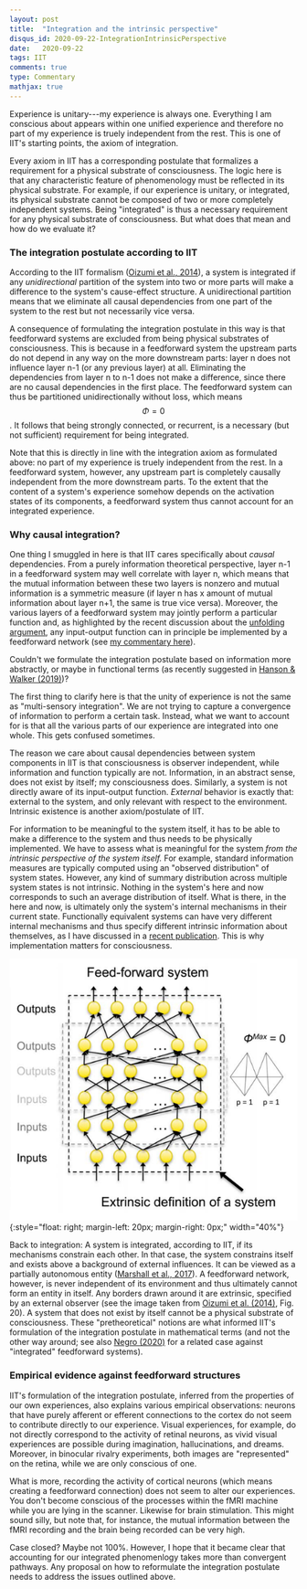 ```yaml
---
layout: post
title:  "Integration and the intrinsic perspective"
disqus_id: 2020-09-22-IntegrationIntrinsicPerspective
date:   2020-09-22
tags: IIT
comments: true
type: Commentary
mathjax: true
---
```


Experience is unitary---my experience is always one. Everything I am conscious about appears within one unified experience and therefore no part of my experience is truely independent from the rest. This is one of IIT's starting points, the axiom of integration.

Every axiom in IIT has a corresponding postulate that formalizes a requirement for a physical substrate of consciousness. The logic here is that any characteristic feature of phenomenology must be reflected in its physical substrate. For example, if our experience is unitary, or integrated, its physical substrate cannot be composed of two or more completely independent systems. 
Being "integrated" is thus a necessary requirement for any physical substrate of consciousness. But what does that mean and how do we evaluate it? 

### The integration postulate according to IIT

According to the IIT formalism ([Oizumi et al., 2014](https://journals.plos.org/ploscompbiol/article?id=10.1371/journal.pcbi.1003588)), a system is integrated if any *unidirectional* partition of the system into two or more parts will make a difference to the system's cause-effect structure. A unidirectional partition means that we eliminate all causal dependencies from one part of the system to the rest but not necessarily vice versa. 

A consequence of formulating the integration postulate in this way is that feedforward systems are excluded from being physical substrates of consciousness. This is because in a feedforward system the upstream parts do not depend in any way on the more downstream parts: layer n does not influence layer n-1 (or any previous layer) at all. Eliminating the dependencies from layer n to n-1 does not make a difference, since there are no causal dependencies in the first place. The feedforward system can thus be partitioned unidirectionally without loss, which means $$\Phi = 0$$. It follows that being strongly connected, or recurrent, is a necessary (but not sufficient) requirement for being integrated.

Note that this is directly in line with the integration axiom as formulated above: no part of my experience is truely independent from the rest. In a feedforward system, however, any upstream part is completely causally independent from the more downstream parts. To the extent that the content of a system's experience somehow depends on the activation states of its components, a feedforward system thus cannot account for an integrated experience.

### Why causal integration?

One thing I smuggled in here is that IIT cares specifically about *causal* dependencies. From a purely information theoretical perspective, layer n-1 in a feedforward system may well correlate with layer n, which means that the mutual information between these two layers is nonzero and mutual information is a symmetric measure (if layer n has x amount of mutual information about layer n+1, the same is true vice versa). Moreover, the various layers of a feedforward system may jointly perform a particular function and, as highlighted by the recent discussion about the [unfolding argument](https://www.sciencedirect.com/science/article/pii/S105381001830521X), any input-output function can in principle be implemented by a feedforward network (see [my commentary here](../unfolding-argument-commentary)). 

Couldn't we formulate the integration postulate based on information more abstractly, or maybe in functional terms (as recently suggested in [Hanson & Walker (2019)](https://www.mdpi.com/1099-4300/21/11/1073))?

The first thing to clarify here is that the unity of experience is not the same as "multi-sensory integration". We are not trying to capture a convergence of information to perform a certain task. Instead, what we want to account for is that all the various parts of our experience are integrated into one whole. This gets confused sometimes.

The reason we care about causal dependencies between system components in IIT is that consciousness is observer independent, while information and function typically are not. Information, in an abstract sense, does not exist by itself; my consciousness does. Similarly, a system is not directly aware of its input-output function. *External* behavior is exactly that: external to the system, and only relevant with respect to the environment. Intrinsic existence is another axiom/postulate of IIT.

For information to be meaningful to the system itself, it has to be able to make a difference to the system and thus needs to be physically implemented. We have to assess what is meaningful for the system *from the intrinsic perspective of the system itself.* For example, standard information measures are typically computed using an "observed distribution" of system states. However, any kind of summary distribution across multiple system states is not intrinsic. Nothing in the system's here and now corresponds to such an average distribution of itself. What is there, in the here and now, is ultimately only the system's internal mechanisms in their current state. Functionally equivalent systems can have very different internal mechanisms and thus specify different intrinsic information about themselves, as I have discussed in a [recent publication](https://www.mdpi.com/1099-4300/21/10/989). This is why implementation matters for consciousness.

![Feedforward systems do not have intrinsic boundaries.](../images/OAT_Fig20B.png){:style="float: right; margin-left: 20px; margin-right: 0px;" width="40%"}

Back to integration: A system is integrated, according to IIT, if its mechanisms constrain each other. In that case, the system constrains itself and exists above a background of external influences. It can be viewed as a partially autonomous entity ([Marshall et al., 2017](https://doi.org/10.1098/rsta.2016.0358)). A feedforward network, however, is never independent of its environment and thus ultimately cannot form an entity in itself. 
Any borders drawn around it are extrinsic, specified by an external observer (see the image taken from [Oizumi et al. (2014)](https://journals.plos.org/ploscompbiol/article?id=10.1371/journal.pcbi.1003588), Fig. 20). A system that does not exist by itself cannot be a physical substrate of consciousness.
These "pretheoretical" notions are what informed IIT's formulation of the integration postulate in mathematical terms (and not the other way around; see also [Negro (2020)](http://link.springer.com/10.1007/s11097-020-09681-3) for a related case against "integrated" feedforward systems).

### Empirical evidence against feedforward structures

IIT's formulation of the integration postulate, inferred from the properties of our own experiences, also explains various empirical observations: neurons that have purely afferent or efferent connections to the cortex do not seem to contribute directly to our experience. Visual experiences, for example, do not directly correspond to the activity of retinal neurons, as vivid visual experiences are possible during imagination, hallucinations, and dreams. Moreover, in binocular rivalry experiments, both images are "represented" on the retina, while we are only conscious of one.

What is more, recording the activity of cortical neurons (which means creating a feedforward connection) does not seem to alter our experiences. You don't become conscious of the processes within the fMRI machine while you are lying in the scanner. Likewise for brain stimulation. This might sound silly, but note that, for instance, the mutual information between the fMRI recording and the brain being recorded can be very high. 

Case closed? Maybe not 100%. However, I hope that it became clear that accounting for our integrated phenomenlogy takes more than convergent pathways. Any proposal on how to reformulate the integration postulate needs to address the issues outlined above. 